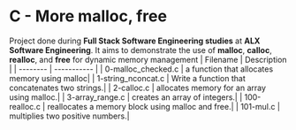 #  C - More malloc, free
 Project done during **Full Stack Software Engineering studies** at **ALX Software Engineering**. It aims to demonstrate the use of **malloc**, **calloc**, **realloc**, and **free** for dynamic memory management
| Filename | Description |
| -------- | ----------- |
| 0-malloc_checked.c |  a function that allocates memory using malloc|
| 1-string_nconcat.c | Write a function that concatenates two strings.|
| 2-calloc.c | allocates memory for an array using malloc.|
| 3-array_range.c | creates an array of integers.|
| 100-realloc.c | reallocates a memory block using malloc and free.|
| 101-mul.c | multiplies two positive numbers.|
